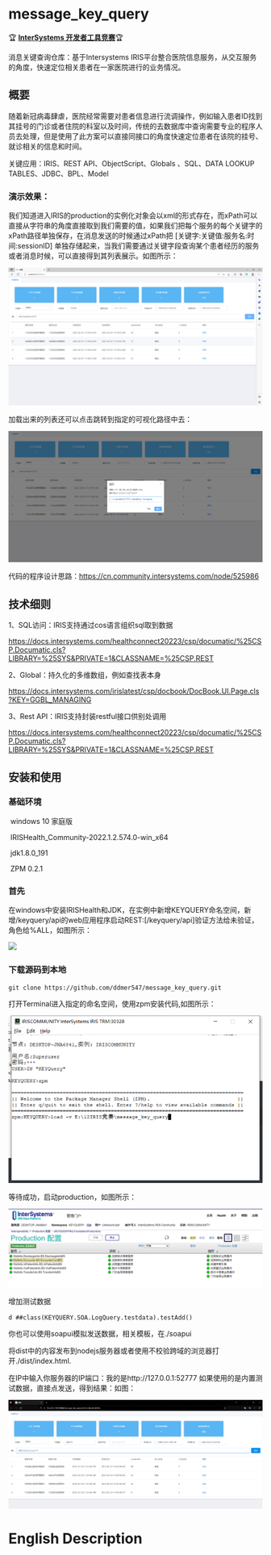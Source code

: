 # message_key_query
🏆 **[InterSystems 开发者工具竞赛](https://openexchange.intersystems.com/contest/30)**🏆

消息关键查询仓库：基于Intersystems IRIS平台整合医院信息服务，从交互服务的角度，快速定位相关患者在一家医院进行的业务情况。

## 概要

  随着新冠病毒肆虐，医院经常需要对患者信息进行流调操作，例如输入患者ID找到其挂号的门诊或者住院的科室以及时间，传统的去数据库中查询需要专业的程序人员去处理，但是使用了此方案可以直接同接口的角度快速定位患者在该院的挂号、就诊相关的信息和时间。

关键应用：IRIS、REST API、ObjectScript、Globals 、SQL、DATA LOOKUP TABLES、JDBC、BPL、Model

### 演示效果：
  我们知道进入IRIS的production的实例化对象会以xml的形式存在，而xPath可以直接从字符串的角度直接取到我们需要的值，如果我们把每个服务的每个关键字的xPath路径单独保存，在消息发送的时候通过xPath把 [关键字:关键值:服务名:时间:sessionID] 单独存储起来，当我们需要通过关键字段查询某个患者经历的服务或者消息时候，可以直接得到其列表展示。如图所示：

![](.\img\home1.png)

加载出来的列表还可以点击跳转到指定的可视化路径中去：

![](.\img\home2.png)

代码的程序设计思路：https://cn.community.intersystems.com/node/525986

## 技术细则

1、SQL访问：IRIS支持通过cos语言组织sql取到数据

https://docs.intersystems.com/healthconnect20223/csp/documatic/%25CSP.Documatic.cls?LIBRARY=%25SYS&PRIVATE=1&CLASSNAME=%25CSP.REST

2、Global：持久化的多维数组，例如查找表本身

https://docs.intersystems.com/irislatest/csp/docbook/DocBook.UI.Page.cls?KEY=GGBL_MANAGING

3、Rest API：IRIS支持封装restful接口供别处调用

https://docs.intersystems.com/healthconnect20223/csp/documatic/%25CSP.Documatic.cls?LIBRARY=%25SYS&PRIVATE=1&CLASSNAME=%25CSP.REST

## 安装和使用

### 基础环境

​	windows 10 家庭版

​	IRISHealth_Community-2022.1.2.574.0-win_x64

​	jdk1.8.0_191

​	ZPM 0.2.1

### 首先

在windows中安装IRISHealth和JDK，在实例中新增KEYQUERY命名空间，新增/keyquery/api的web应用程序启动REST:[/keyquery/api]验证方法给未验证，角色给%ALL，如图所示：

![](E:\12IRIS竞赛\message_key_query\img\url1.png)

### 下载源码到本地

```
git clone https://github.com/ddmer547/message_key_query.git
```

打开Terminal进入指定的命名空间，使用zpm安装代码,如图所示：

![image-20230202101853290](.\img\terminal.png)

等待成功，启动production，如图所示：

![image-20230202112507068](./img/prod.png)

增加测试数据

```
d ##class(KEYQUERY.SOA.LogQuery.testdata).testAdd()
```

你也可以使用soapui模拟发送数据，相关模板，在./soapui

将dist中的内容发布到nodejs服务器或者使用不校验跨域的浏览器打开./dist/index.html.

在IP中输入你服务器的IP端口：我的是http://127.0.0.1:52777 如果使用的是内置测试数据，直接点发送，得到结果：如图：

![image-20230202113804760](.\img\jietu.png)


# English Description



